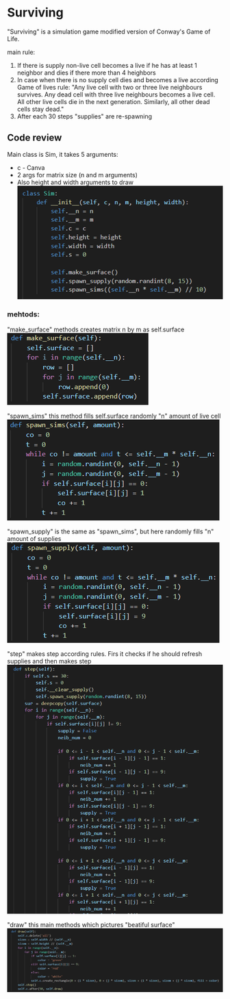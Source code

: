 # Surviving

"Surviving" is a simulation game modified version of Conway's Game of Life.

main rule: 
1. If there is supply non-live cell becomes a live if he has at least 1 neighbor and dies if there more than 4 heighbors
2. In case when there is no supply cell dies and becomes a live according Game of lives rule: "Any live cell with two or three live neighbours survives. Any dead cell with three live neighbours becomes a live cell. All other live cells die in the next generation. Similarly, all other dead cells stay dead."
3. After each 30 steps "supplies" are re-spawning

## Code review

Main class is Sim, it takes 5 arguments:
- c - Canva
- 2 args for matrix size (n and m arguments)
- Also height and width arguments to draw
![SIM](./screenshots/sim.png)

### mehtods:
"make_surface" methods creates matrix n by m as self.surface
![make_surface](./screenshots/make_surface.png)

"spawn_sims" this method fills self.surface randomly "n" amount of live cell
![spawn_sims](./screenshots/spawn_sims.png)

"spawn_supply" is the same as "spawn_sims", but here randomly fills "n" amount of supplies 
![spawn_supply](./screenshots/spawn_supply.png)

"step" makes step according rules. Firs it checks if he should refresh supplies and then makes step
![step](./screenshots/step.png)

"draw" this main methods which pictures "beatiful surface"
![draw](./screenshots/draw.png)